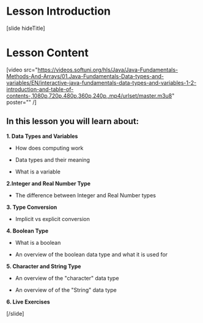 # Lesson Introduction

[slide hideTitle]

# Lesson Content

[video src="https://videos.softuni.org/hls/Java/Java-Fundamentals-Methods-And-Arrays/01.Java-Fundamentals-Data-types-and-variables/EN/interactive-java-fundamentals-data-types-and-variables-1-2-introduction-and-table-of-contents-,1080p,720p,480p,360p,240p,.mp4/urlset/master.m3u8" poster="" /]

## In this lesson you will learn about:

**1. Data Types and Variables**

- How does computing work

- Data types and their meaning

- What is a variable

**2.Integer and Real Number Type**

- The difference between Integer and Real Number types

**3. Type Conversion**

- Implicit vs explicit conversion

**4. Boolean Type**

- What is a boolean

- An overview of the boolean data type and what it is used for

**5. Character and String Type**

- An overview of the "character" data type

- An overview of of the "String" data type

**6. Live Exercises**

[/slide]
